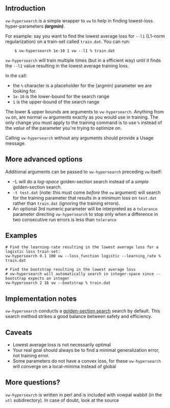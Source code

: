 ## Introduction

`vw-hypersearch` is a simple wrapper to `vw` to help in finding lowest-loss hyper-parameters **_(argmin)_**.

For example: say you want to find the lowest average loss for `--l1` (L1-norm regularization) on a train-set called `train.dat`.  You can run:
```
    $ vw-hypersearch 1e-10 1 vw --l1 % train.dat
```

`vw-hypersearch` will train multiple times (but in a efficient way) until it finds the `--l1` value resulting in the lowest average training loss.

In the call:

* the `%` character is a placeholder for the (argmin) parameter we are looking for.
* `1e-10` is the lower-bound for the search range
* `1` is the upper-bound of the search range

The lower & upper bounds are arguments to `vw-hypersearch`. Anything from `vw` on, are normal `vw` arguments exactly as you would use in training.  The only change you must apply to the training command is to use `%` instead of the *_value_* of the parameter you're trying to optimize on.

Calling `vw-hypersearch` without any arguments should provide a Usage message.

## More advanced options

Additional arguments can be passed to `vw-hypersearch` preceding `vw` itself:

* -L will do a _log-space_ golden-section search instead of a _simple_ golden-section search.
* `-t test.dat` (note: this must come _before_ the `vw` argument) will search for the training parameter that results in a minimum loss on `test.dat` rather than `train.dat` (ignoring the training errors). 
* An optional 3rd numeric parameter will be interpreted as a `tolerance` parameter directing `vw-hypersearch` to stop only when a difference in two consecutive run errors is less than `tolerance`


## Examples

    # Find the learning-rate resulting in the lowest average loss for a logistic loss train-set:
    vw-hypersearch 0.1 100 vw --loss_function logistic --learning_rate % train.dat

    # Find the bootstrap resulting in the lowest average loss
    # vw-hypersearch will automatically search in integer-space since --bootstrap expects an integer
    vw-hypersearch 2 16 vw --bootstrap % train.dat

## Implementation notes

`vw-hypersearch` conducts a [golden-section search](http://en.wikipedia.org/wiki/Golden_section_search) search by default.  This search method strikes a good balance between safety and efficiency.
 
## Caveats

* Lowest average loss is not necessarily optimal
* Your real goal should always be to find a minimal generalization error, not training error.
* Some parameters do not have a convex loss, for these `vw-hypersearch` will converge on a local-minima instead of global

## More questions?

`vw-hypersearch` is written in perl and is included with vowpal wabbit (in the `utl` subdirectory). In case of doubt, look at the source